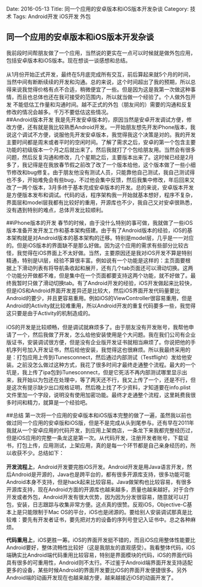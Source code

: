 Date: 2016-05-13
Title: 同一个应用的安卓版本和iOS版本开发杂谈
Category: 技术
Tags: Android开发 iOS开发 外包

## 同一个应用的安卓版本和iOS版本开发杂谈

我前段时间帮朋友做了一个应用，当然说的更实在一点可以时候就是做外包应用，包括安卓版本和iOS版本。现在想谈一谈感想和总结。
<br/><br/>
从1月份开始正式开发，最终在5月底完成所有交互，前后算起来就5个月的时间，当然中间有断断续续的开发和沟通。总的来说，这个时间超出了我的预期，所以总得来说我觉得价格有点不合适，稍微便宜了一些。但是因为这是我第一次做这种事情，而且也总体也还在我可接受的范围内，所以就当做一个经验了。个人做外包开发 不能低估工作量和沟通时间。越不正式的外包（朋友间的）需要的沟通和反复修改的情况会越多。千万不要低估这些情况。
<br/>
##Android版本开发
我是先开发安卓版本的，原因当然是安卓开发调试方便，修改方便，还有就是我比较熟悉Android开发。一开始朋友想先开发iPhone版本，我说这个调试不方便，说服他先开发安卓版本，我觉得我这个决策是对的。我的开发主要时间都是周末或者平时的空闲时间。了解了需求之后，安卓的第一个包含主要功能的初级版本一个月之后就出来了。然后我就打了个包给朋友用。当然会有很多问题，然后反复沟通和修改，几个星期之后，主要版本出来了。这时候已经是2月多了，我记得是在我放春节假之前改了改了一个版本给他，这个版本做了一些小细节修改和bug修复。由于朋友他没有测试人员，只能靠他自己测试，我自己测试得也不多，开始难免会有些bug，不过他会集中反馈，然后我集中修改，年后回来又改了一两个版本，3月多终于基本完成安卓版本的开发。总的来说，安卓版本开发是方便版本发布和调试。代码的话，程序架构我一开始就基本想好，程序不复杂，界面层和model层我都有比较好的重用，开源库也不少，我自己又对安卓很熟悉，没有遇到特别的难点，总体开发比较顺利。

##iPhone版本的开发
春节的时候，由于没什么特别的事可做，我就做了一些iOS版本准备开发开发工作和基本架构搭建。由于有了Android版本的经验，iOS的基本架构就是对Android版本的基本架构的迁移。特别是model层，几乎是一一对应的。但是iOS版本的界面缺不是那么好做。因为这个应用的需求有些部分比较古怪，我觉得在iOS界面上不太好做。当然，主要原因还是我对iOS开发不算是特别精通，特别是UI层，经验不算很丰富。例如说有一个功能是这样的：主页面要根据上下滑动列表有将导航条收起和展开，还有几个tab页面还可以滑动切换。这两个功能分开做都不难，但是集中在一个页面都要支持这两个功能，就不好做了。最终我暂时只做了滑动切换tab。有了Android开发的经验，iOS开发做起来比较快，但是iOS和Android界面开发差异还是比较大，然后iOS界面开发代码量要比Android的要少，并且更容易重用。例如iOS的ViewController很容易重用，但是Android的Activity就比较难重用，所以Android开发的重复代码要多一些，我觉得这只要是由于Activity的机制造成的。
<br/><br/>
iOS的开发是比较顺畅，但是调试就麻烦多了。由于朋友没有开发账号，我帮他申请了一个，然后我做了开发，怎么给他安装使用是个大问题。我在我们公司有企业版证书，安装调试很方便，但是没有企业版开发证书就相当麻烦了。你说把他的手机序列号加入开发证书，然后给他安装，我觉得这也很麻烦。所以我最终采用的是：打包应用上传到iTunesconnect，然后通过内部测试（Testflight）发给他安装。之前没怎么做过这种方式，我花了很多时间才最终走通整个流程。最大的一个坑是，我上传了ipa包到iTunesconnect，但是它死活不再内部测试哪里显示出来，我开始以为包还在处理中，等了两天还不行，我又上传了一个，还是不行，但是这次有提示缺少出口规格证明，然后晚上找了不少资料，才知道要在info.plist文件里加一个字段，说明没有使用加密功能。最终才走通整个流程，这里耗费我很多时间和精力，就算是一个经验吧。

##总结
第一次将一个应用的安卓版本和iOS版本完整的做了一遍，虽然我以前也做过同一个应用的安卓版和iOS版，但是不是完成从头到尾参与。还有早在2011年我就从一个安卓应用的代码开发，到应用上架商店，一条龙下来我都完整经历过，但是iOS应用的完整一条龙这是第一次。从代码开发，注册开发者账号，下载证书，打包上传，应用测试，上架应用，真的是每一个环节都是自己亲身经历的，所以收获不少。总结如下：
<br/><br/>
**开发流程上**，Android开发要完胜iOS开发。Android开发是用Java语言开发，然后Android是开源的，Java也是跨平台的，都有很多开源库支持，很多功能可能Android本身不支持，但是hack起来比较容易。Java做架构也比较容易，有很多开源库支持，现在Android方面的开源库也越来越多，质量也越来越好。对于合作开发或者外包，Android开发有很大优势，因为因为分发很容易，随意就可以打包，安装，日志跟踪与收集非常方便。这点真的很赞。反观iOS，Objective-C基本上是只能限制于Mac OS的平台，iOS也是闭源的。要给别人安装调试那真是比较难：要先有开发者证书，要先把对方的设备的序列号登记入证书中。总之各种麻烦。

**代码重用上**，iOS更胜一筹。iOS的界面开发挺不错的，而且iOS应用整体性能要比Android要好，整体流畅性比较好（这是我朋友的直观感受）。我看整体代码，iOS端确实比Android端代码重用比较容易，特别是界面模块的代码，iOS的界面代码具有很多的可重用性，Android则不太行。不过鉴于Android端界面开发支持适配更多的设备，某些时候Android的界面开发要比iOS的界面开发便捷很多。另外Android端的动画开发现在也越来越方便，越来越接近iOS的动画开发了。
